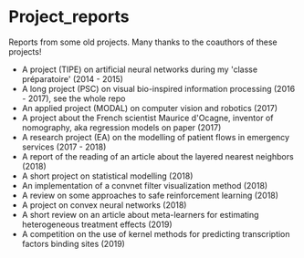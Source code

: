 # Project_reports

Reports from some old projects.
Many thanks to the coauthors of these projects!

- A project (TIPE) on artificial neural networks during my 'classe préparatoire' (2014 - 2015)
- A long project (PSC) on visual bio-inspired information processing (2016 - 2017), see the whole repo
- An applied project (MODAL) on computer vision and robotics (2017)
- A project about the French scientist Maurice d'Ocagne, inventor of nomography, aka regression models on paper (2017) 
- A research project (EA) on the modelling of patient flows in emergency services (2017 - 2018)
- A report of the reading of an article about the layered nearest neighbors (2018)
- A short project on statistical modelling (2018)
- An implementation of a convnet filter visualization method (2018)
- A review on some approaches to safe reinforcement learning (2018)
- A project on convex neural networks (2018)
- A short review on an article about meta-learners for estimating heterogeneous treatment effects (2019)
- A competition on the use of kernel methods for predicting transcription factors binding sites (2019)

